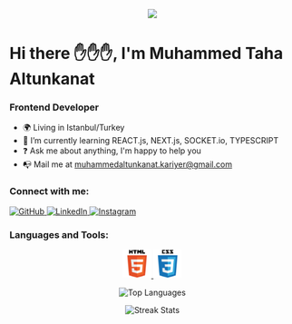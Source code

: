 <p align="center">
  <img src="https://user-images.githubusercontent.com/120065120/212209674-07b3685e-1127-4f42-9871-3a423d343fa2.svg" />
</p>
<h1 align="left">Hi there ✋✋✋, I'm Muhammed Taha Altunkanat</h1>
<h3 align="left">Frontend Developer</h3>

<ul>
  <li>🌍 Living in Istanbul/Turkey</li>
  <li>🌱 I’m currently learning REACT.js, NEXT.js, SOCKET.io, TYPESCRIPT</li>
  <li>❓ Ask me about anything, I'm happy to help you</li>
  <li>📭 Mail me at <a href="mailto:muhammedaltunkanat.kariyer@gmail.com">muhammedaltunkanat.kariyer@gmail.com</a></li>
</ul>

<h3 align="left">Connect with me:</h3>
<p align="left">
  <a href="https://github.com/mtaltunkanat" target="_blank">
    <img src="https://img.shields.io/badge/github-%2324292e.svg?&style=for-the-badge&logo=github&logoColor=white" alt="GitHub" />
  </a>
  <a href="https://www.linkedin.com/in/muhammed-taha-altunkanat-9b1b4627a/" target="_blank">
    <img src="https://img.shields.io/badge/linkedin-%231E77B5.svg?&style=for-the-badge&logo=linkedin&logoColor=white" alt="LinkedIn" />
  </a>
  <a href="https://instagram.com/muhammedaltnknt" target="_blank">
    <img src="https://img.shields.io/badge/-instagram-red?&style=for-the-badge&logo=instagram&logoColor=white" alt="Instagram" />
  </a>
</p>

<h3 align="left">Languages and Tools:</h3>
<p align="center">
  <a href="https://www.w3.org/html/" target="_blank" rel="noreferrer">
    <img src="https://raw.githubusercontent.com/devicons/devicon/master/icons/html5/html5-original-wordmark.svg" alt="HTML5" width="50" height="50" />
  </a>
  <a href="https://raw.githubusercontent.com/devicons/devicon/master/icons/css3/css3-original-wordmark.svg" target="_blank" rel="noreferrer">
    <img src="https://raw.githubusercontent.com/devicons/devicon/master/icons/css3/css3-original-wordmark.svg" alt="CSS3" width="50" height="50" />
  </a>
  <!-- Diğer teknolojiler buraya eklenecek -->
</p>

<p align="center">
  <img src="https://github-readme-stats.vercel.app/api/top-langs/?username=mtaltunkanat&theme=blue-green" alt="Top Languages" />
</p>
<p align="center">
  <img src="https://github-readme-streak-stats.herokuapp.com/?user=mtaltunkanat" alt="Streak Stats" />
</p>
